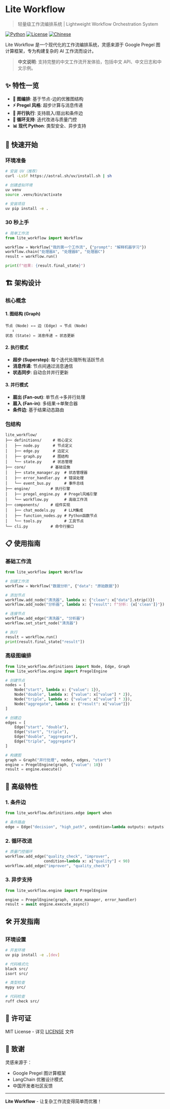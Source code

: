 # Lite Workflow

> 轻量级工作流编排系统 | Lightweight Workflow Orchestration System

[![Python](https://img.shields.io/badge/python-3.8+-blue.svg)](https://python.org)
[![License](https://img.shields.io/badge/license-MIT-green.svg)](LICENSE)
[![Chinese](https://img.shields.io/badge/中文支持-✓-red.svg)](README.md)

Lite Workflow 是一个现代化的工作流编排系统，灵感来源于 Google Pregel 图计算框架，专为构建复杂的 AI 工作流而设计。

> **中文说明**: 支持完整的中文工作流开发体验，包括中文 API、中文日志和中文示例。

## ✨ 特性一览

- **🎯 图编排**: 基于节点-边的优雅图结构
- **⚡ Pregel 风格**: 超步计算与消息传递
- **🔄 并行执行**: 支持扇入/扇出和条件边
- **🔁 循环支持**: 迭代改进与质量门控
- **📊 现代 Python**: 类型安全、异步支持

## 🚀 快速开始

### 环境准备

```bash
# 安装 UV（推荐）
curl -LsSf https://astral.sh/uv/install.sh | sh

# 创建虚拟环境
uv venv
source .venv/bin/activate

# 安装项目
uv pip install -e .
```

### 30 秒上手

```python
# 简单工作流
from lite_workflow import Workflow

workflow = Workflow("我的第一个工作流", {"prompt": "解释机器学习"})
workflow.chain("处理器A", "处理器B", "处理器C")
result = workflow.run()

print(f"结果: {result.final_state}")
```

## 🏗️ 架构设计

### 核心概念

#### 1. 图结构 (Graph)
```
节点 (Node) ←→ 边 (Edge) → 节点 (Node)
   ↓               ↑
状态 (State) ← 消息传递 → 状态更新
```

#### 2. 执行模式
- **超步 (Superstep)**: 每个迭代处理所有活跃节点
- **消息传递**: 节点间通过消息通信
- **状态同步**: 自动合并并行更新

#### 3. 并行模式
- **扇出 (Fan-out)**: 单节点→多并行处理
- **扇入 (Fan-in)**: 多结果→单聚合器
- **条件边**: 基于结果动态路由

### 包结构

```
lite_workflow/
├── definitions/     # 核心定义
│   ├── node.py      # 节点定义
│   ├── edge.py      # 边定义
│   ├── graph.py     # 图结构
│   └── state.py     # 状态管理
├── core/           # 基础设施
│   ├── state_manager.py  # 状态管理器
│   ├── error_handler.py  # 错误处理
│   └── event_bus.py      # 事件总线
├── engine/         # 执行引擎
│   ├── pregel_engine.py  # Pregel风格引擎
│   └── workflow.py       # 高级工作流
├── components/     # 组件实现
│   ├── chat_models.py    # LLM集成
│   ├── function_nodes.py # Python函数节点
│   └── tools.py          # 工具节点
└── cli.py          # 命令行接口
```

## 📋 使用指南

### 基础工作流

```python
from lite_workflow import Workflow

# 创建工作流
workflow = Workflow("数据分析", {"data": "原始数据"})

# 添加节点
workflow.add_node("清洗器", lambda x: {"clean": x["data"].strip()})
workflow.add_node("分析器", lambda x: {"result": f"分析: {x['clean']}"})

# 连接节点
workflow.add_edge("清洗器", "分析器")
workflow.set_start_node("清洗器")

# 执行
result = workflow.run()
print(result.final_state["result"])
```

### 高级图编排

```python
from lite_workflow.definitions import Node, Edge, Graph
from lite_workflow.engine import PregelEngine

# 创建节点
nodes = [
    Node("start", lambda x: {"value": 1}),
    Node("double", lambda x: {"value": x["value"] * 2}),
    Node("triple", lambda x: {"value": x["value"] * 3}),
    Node("aggregate", lambda x: {"result": x["value"]})
]

# 创建边
edges = [
    Edge("start", "double"),
    Edge("start", "triple"),
    Edge("double", "aggregate"),
    Edge("triple", "aggregate")
]

# 构建图
graph = Graph("并行处理", nodes, edges, "start")
engine = PregelEngine(graph, {"value": 10})
result = engine.execute()
```

## 🎯 高级特性

### 1. 条件边
```python
from lite_workflow.definitions.edge import when

# 条件路由
edge = Edge("decision", "high_path", condition=lambda outputs: outputs["score"] > 80)
```

### 2. 循环改进
```python
# 质量门控循环
workflow.add_edge("quality_check", "improver", 
                 condition=lambda x: x["quality"] < 90)
workflow.add_edge("improver", "quality_check")
```

### 3. 异步支持
```python
from lite_workflow.engine import PregelEngine

engine = PregelEngine(graph, state_manager, error_handler)
result = await engine.execute_async()
```

## 🛠️ 开发指南

### 环境设置
```bash
# 开发环境
uv pip install -e .[dev]

# 代码格式化
black src/
isort src/

# 类型检查
mypy src/

# 代码检查
ruff check src/
```

## 📄 许可证

MIT License - 详见 [LICENSE](LICENSE) 文件

## 🌟 致谢

灵感来源于：
- Google Pregel 图计算框架
- LangChain 优雅设计模式
- 中国开发者社区反馈

---

**Lite Workflow** - 让复杂工作流变得简单而优雅！